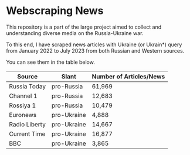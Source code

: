# Webscraping News

This repository is a part of the large project aimed to collect and understanding diverse media on the Russia-Ukraine war. 

To this end, I have scraped news articles with Ukraine (or Ukrain*) query from January 2022 to July 2023 from both Russian and Western sources. 

You can see them in the table below.

| Source        | Slant         | Number of Articles/News |
| ------------- | ------------- | ------------- |
| Russia Today  | pro-Russia    | 61,969        |
| Channel 1     | pro-Russia    | 12,683        |
| Rossiya 1     | pro-Russia    | 10,479        |  
| Euronews      | pro-Ukraine   | 4,888         |
| Radio Liberty | pro-Ukraine   | 14,667        |
| Current Time  | pro-Ukraine   | 16,877        |
| BBC           | pro-Ukraine   | 3,865         |

